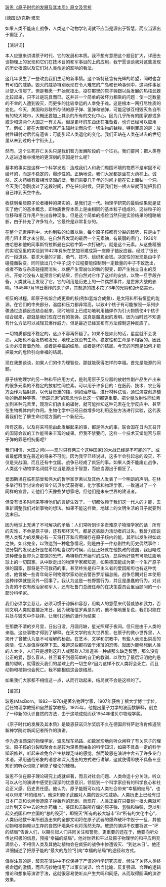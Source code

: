 [玻恩《原子时代的发展及其本质》原文及赏析](https://www.vrrw.net/wx/14541.html)

[德国]迈克斯·玻恩

如果人类不能废止战争，人类这个动物学名词就不应当是源出于智慧，而应当源出于癫狂了。

【演讲词】

本人应邀来讲讲原子时代、它的发展和本质。我不想有意把这个题目扩大，详细去谈物理上的发现和它们在技术目的和军事目的上的应用，我宁愿谈谈我对这些发现的历史根源以及它们对人类命运的影响的看法。

这几年发生了一些改变我们生活的新事情。这个新特征含有光辉的希望，同时也含有可怕的威胁。毁灭的威胁特别表现在令人难忘的广岛和长崎事例中，这两件事足以使人信服了。但是我愿一开始就指出，投在那里的原子弹跟以后发展的热核武器比较起来，只不过是玩具而已。这并非一个简单的破坏力相乘的问题：使一定数量的不幸的人遭到毁灭，而更多的比较幸运的人幸免于难。这是根本一网打尽性质的变化。今天，美国和苏联所存储的原子弹、氢弹和铀弹，可能足够互相毁灭各自所有的较大城市，大概还要加上其余的所有的文化中心，因为几乎所有的国家都或多或少和这两个大国之一有关系。但是更坏的东西还在准备着，也许已经可以应用了。例如：能在大面积地区产生辐射尘而杀伤一切生物的钴弹。特别罪恶的是：放射性辐射对后代有遗害：可能引起人类退化的变化。我们正站在人类在过去的世纪里从未到过的十字街头上。

然而，这个生死存亡关头只是我们智力发展阶段的一个征兆。我们要问：把人类卷入这进退维谷境地的更深刻的原因是什么呢?

基本的事实是这样一个科学发现：造成我们人和我们周围环境的物质不是牢固不可破坏的，而是不稳定的，爆炸性的。正确地说，我们大家都是坐在火药桶上。诚然，这火药桶有着相当坚固的壁，我们需要几千年的时间才能在它上面钻一个洞。今天我们刚刚度过了这段时间，但在任何时候，只要我们划一根火柴就可能把我们自己炸到天空中去。

收获到希腊原子论者播种的果实的，是我们这一代。物理学研究的最后结果就是证实了他们的基本概念，即物质世界本质上是由相同的基本粒子组成的，这些粒子的位移和相互作用产生出各种现象。但是这个简单的描绘当然只是实验结果的粗略缩影，由于补充了许多特点，它最终是非常复杂的。



在整个元素序列中，大约到铁的位置以后，每个原子核都有分裂的趋势，只是由于闸门阻止着才未分裂。在自然界发现的最后一个元素铀，有最弱的闸门，1936年由哈恩和他的同事斯特拉斯曼在实验中第一次打破的，就是这个元素。从这些精细的实验室里的实验到1942年费米在芝加哥建成第一座原子铀反应器，经过了很长的一段道路，要求大量的才能、勇气、技巧、组织和金钱。决定性的发现是由中子碰撞而裂变，同时放出几个中子;这个过程要能控制到一定数量的中子不致逸出，或者不致与杂质碰撞而消失，以便产生雪崩似的新的裂变，即产生独立自主的反应。开始时没有人能预言它的结果，但自然对它作了这样的安排，以致一旦手段齐备，人类就马上发现了它。它的利用是历史上的一件偶然事件，是世界大战的影响。1945年7月16日爆炸的原子弹，其制造的技术花了3年的光阴和近5亿美元。

相反的过程，即原子核熔合成更重的核(例如氢熔合成氦)，是太阳和所有恒星的能源。在它们的中央部分，温度和压力都非常高，以致4个核子有可能按照一系列步骤通过连锁反应结合起来。现时地球上已成功地利用铀弹作为引火物质使4个核子结合起来，那就是我们现在已有的氢弹。这真是魔鬼似的发明，因为当时还不知道有什么方法可以减轻其爆炸威力。但是最近已经宣布有方法控制这种反应了。

一切物质都是不稳定的，这点不容再怀疑了。如果不是如此的话，星星就不会发亮，太阳也不会发热和发光，地球上就没有生命。稳定性和生命是不相容的。因此生命必须冒着危险，或者是幸福的结局，或者是坏的结局。今天的问题是如何才能把最大的危险引向幸福的结局。

现在我想谈谈，如果人们的作为理智些，那就能获得怎样的幸福。首先是能源的问题。

原子核物理学的另一种和平应用方式，是利用原子反应器的放射性副产品生产出来的很多元素的不稳定的放射性同位素。可以用于许多目的：在医药、技术、农业等方面作为辐射源，以代替贵重的镭，例如治疗癌，进行材料试验，通过演变创造植物的新品种等等。“示踪元素”的观念也许比这一切都更重要。把少量放射性同位素加到某种元素里，观测它们放出的辐射，就可能推知这种元素在化学反应中、甚至在生物机体内的作用。生物化学中已经日益增多地利用这些方法进行实验，这代表着我们在了解生命过程方面的一个新纪元。

所有这些，以及将来可能由此发展起来的事，都是伟大的事。联合国在日内瓦召开的国际会议的工作能带来丰富的成果。但我不禁要问，这样一个技术天堂能否与原子弹的罪恶相抗衡呢?

我们相信，大国之间(——现时只有两三个这种国家)的大战已经是不可能的了。或者最低限度在最近的将来不可能。因为我早已经说过，这多半会引起总的毁灭，不仅是交战国，而且还有中立国。战争已经成了疯狂的事。如果人类不能废止战争，人类这个动物学名词就不应当是源出于智慧，而应当源出于癫狂了。

爱因斯坦在临死前曾和伟大的哲学家罗素以及其他人发表了一个明朗的声明。在林多举行科学讨论会的18个诺贝尔奖获得者，化学家和物理学家，一致通过了一个同样的宣言。让他们今天像些梦想家吧，但他们是未来世界的建设者。

但没有很多时间来等待他们的言辞生效了。一切都依赖于我们这一代人的才能，去重新调整我们对新事物的想法。如果不能这样做，地球上的文明生活的日子就要到达末日。

因为地球上充满了不可解决的矛盾：人们常听到许多责难原子物理学家的话：所有的灾难，不单是原子弹，还有那坏天气，都是这些脑力活动者的过失。我曾力图说明人类智力的发展必有一天将打开和应用储存在原子核内的能。其所以发生得如此之快，如此完全，以致达到一种危急情况，则是由于一件悲剧性的历史偶然事件：铀分裂的发现正好是在希特勒当权的时候，而且正好就在他执政的德国，我目睹过这种使全世界为之震惊的恐怖。希特勒在开始时的成功，显得他好像有可能征服地球上的一切国家。从中欧走出的物理学家都知道，如果德国能成为第一个生产原子弹的国家，那将是不可救药的事。甚至终生是和平主义者的爱因斯坦也有这种忧虑，他曾被一些青年匈牙利物理学家劝说去警告罗斯福总统。战争后期对日本使用这种炸弹就是另外一回事了。我认为这是一桩野蛮行为，并且是愚蠢的行为。对此负责的不仅有政治家和军人，还有杜鲁门总统任命的在决策委员会里当顾问的一小部分科学家。

我们必须学会忍让，必须习惯于谅解和容忍，用助人的意愿来代替威胁和武力，否则文明人类就要接近末日。因为我相信罗素是对的，他不倦地重复说，我们只能在共处与毁灭中作抉择。让我引述他的话作为结束：

在那数不清的岁月里，日出日没，月圆月缺，星光照耀于夜间。但只是由于人类的来临，这些事物才得到了解释。在天文学的宏大世界里，在原子的微小世界里，人揭开了曾被认为是不可理解的秘密。在艺术、文学和宗教中，有些人表现出崇高的感情，使人类值得保存下去。难道这些都将毁于浅薄的恐怖，就因为能够想到人类的人太少，人们只是想到这群人或那群人?难道某一种族那么缺乏智慧，那么没有公正的爱，那么盲从，甚至看不到最简单的自卫的教训，以致为了最后证明他的愚蠢的聪明，就得毁灭我们的星球上的一切生命?因为这样不仅人类将会死亡，而且动物和植物也会死亡。我不能相信这会是结局。

如果我们大家都不相信这一点，从而行动起来，结局就不会是这样的了。

【鉴赏】

玻恩(MaxBorn，1882—1970)是著名物理学家，1907年获格丁根大学博士学位，后任物理学教授和自然哲学教授。1925年，他提出量子力学的波函数解释，创立了一种新的认识自然的方法，由于这项成就而获1954年诺贝尔物理学奖。

《原子时代的发展及其本质》是玻恩获诺贝尔奖后不久在德国尼特萨逊洛肯修道院新神学院对新闻记者所作的演讲。

作为造诣颇深的物理学家，玻恩轻车熟路、如数家珍地向听众阐释了有关原子的理论。原子核的分裂和聚合本是较为深奥而抽象的科学知识，如果不具备一定的科学知识修养，听起来难免会产生枯燥乏味的感觉。然而玻恩在演讲中舍去了许多专门术语，采用通俗形象的语言和深入浅出的方式进行讲解，这就使得即使不具备专业知识的听众也能了解原子理论的梗概。

玻恩不仅在原子理论研究上成就卓著，而且对社会问题、人类命运十分关注。听众可以从他的演讲中感受到深深的忧患意识，领悟到一个科学家应有的科学良心和社会正义感、历史责任感。他认为，原子能既可以给人类社会带来“幸福的结局”，也可以带来“坏的结局”。他深知原子武器对人类的毁灭性威胁。人类历史上已经有过日本广岛和长崎惨遭原子弹轰炸的悲剧，而现在，人类正坐在只要划一根火柴就可以炸到天空中去的大炸药桶上。美国和苏联所存储的原子弹、氢弹和铀弹，足以引起交战国和中立国的“总的毁灭”，即毁灭“所有的较大城市”和“所有的文化中心”，人类历经数千年所创造出来的全部文明将在原子武器的爆炸破坏中毁于一旦，其他动物和植物赖以生存的自然环境条件也将荡然无存。玻恩的演讲不仅要将这一“坏的结局”告诉人们，以期引起人们共同关注和警觉，更重要的还在于，他要向听众传达积极的信息，预报“幸福的结局”。他对世界和平以及原子物理学的和平应用充满信心，不相信人类及其他动植物会在疯狂的战争中惨遭毁灭、“到达末日”。他还详细描述了把原子能的“最大的危险”引向“幸福的结局”的途径和方式。

值得注意的是，玻恩在演讲中不仅保持了严谨的科学研究态度、倾注了关怀人类终极命运的激情，而且巧妙地借用了以事实说话、恰当比喻、反复强调、合理的逻辑推论和想象等演讲手法，这就很容易使听众产生共鸣和同感，从而取得圆满的演讲效果。


